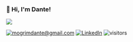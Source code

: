 ### 👋 Hi, I'm Dante!

<img src="https://media.giphy.com/media/Hrr0GblXsiE7u/giphy.gif">

[![mogrimdante@gmail.com](https://img.shields.io/badge/Gmail-D14836?style=flat&logo=gmail&logoColor=white)](mailto:mogrimdante@gmail.com)
[![LinkedIn](https://img.shields.io/badge/LinkedIn-0077B5?style=flat&logo=linkedin&logoColor=white)](https://www.linkedin.com/in/dantemogrim/)
![visitors](https://visitor-badge.glitch.me/badge?page_id=dantemogrim)
